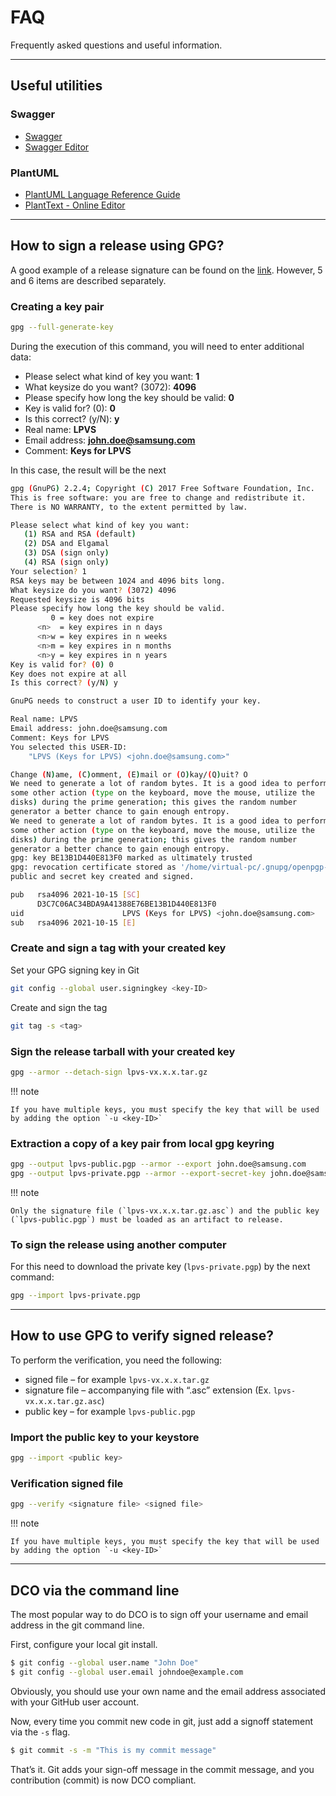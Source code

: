 # FAQ

Frequently asked questions and useful information.

---

## Useful utilities

### Swagger

* [Swagger](https://swagger.io/)
* [Swagger Editor](https://editor.swagger.io/)

### PlantUML

* [PlantUML Language Reference Guide](http://plantuml.com/guide)
* [PlantText - Online Editor](https://www.planttext.com/)

---

## How to sign a release using GPG?

A good example of a release signature can be found on the [link](https://wiki.debian.org/Creating%20signed%20GitHub%20releases). However, 5 and 6 items are described separately.

### Creating a key pair

```bash
gpg --full-generate-key
```

During the execution of this command, you will need to enter additional data:

* Please select what kind of key you want: **1**
* What keysize do you want? (3072): **4096**
* Please specify how long the key should be valid: **0**
* Key is valid for? (0): **0**
* Is this correct? (y/N): **y**
* Real name: **LPVS**
* Email address: **john.doe@samsung.com**
* Comment: **Keys for LPVS**

In this case, the result will be the next

```bash
gpg (GnuPG) 2.2.4; Copyright (C) 2017 Free Software Foundation, Inc.
This is free software: you are free to change and redistribute it.
There is NO WARRANTY, to the extent permitted by law.

Please select what kind of key you want:
   (1) RSA and RSA (default)
   (2) DSA and Elgamal
   (3) DSA (sign only)
   (4) RSA (sign only)
Your selection? 1
RSA keys may be between 1024 and 4096 bits long.
What keysize do you want? (3072) 4096
Requested keysize is 4096 bits
Please specify how long the key should be valid.
         0 = key does not expire
      <n>  = key expires in n days
      <n>w = key expires in n weeks
      <n>m = key expires in n months
      <n>y = key expires in n years
Key is valid for? (0) 0
Key does not expire at all
Is this correct? (y/N) y

GnuPG needs to construct a user ID to identify your key.

Real name: LPVS
Email address: john.doe@samsung.com
Comment: Keys for LPVS
You selected this USER-ID:
    "LPVS (Keys for LPVS) <john.doe@samsung.com>"

Change (N)ame, (C)omment, (E)mail or (O)kay/(Q)uit? O
We need to generate a lot of random bytes. It is a good idea to perform
some other action (type on the keyboard, move the mouse, utilize the
disks) during the prime generation; this gives the random number
generator a better chance to gain enough entropy.
We need to generate a lot of random bytes. It is a good idea to perform
some other action (type on the keyboard, move the mouse, utilize the
disks) during the prime generation; this gives the random number
generator a better chance to gain enough entropy.
gpg: key BE13B1D440E813F0 marked as ultimately trusted
gpg: revocation certificate stored as '/home/virtual-pc/.gnupg/openpgp-revocs.d/D3C7C06AC34BDA9A41388E76BE13B1D440E813F0.rev'
public and secret key created and signed.

pub   rsa4096 2021-10-15 [SC]
      D3C7C06AC34BDA9A41388E76BE13B1D440E813F0
uid                      LPVS (Keys for LPVS) <john.doe@samsung.com>
sub   rsa4096 2021-10-15 [E]
``` 

### Create and sign a tag with your created key

Set your GPG signing key in Git

```bash
git config --global user.signingkey <key-ID>
```

Create and sign the tag

```bash
git tag -s <tag>
```

### Sign the release tarball with your created key

```bash
gpg --armor --detach-sign lpvs-vx.x.x.tar.gz
```

!!! note

    If you have multiple keys, you must specify the key that will be used by adding the option `-u <key-ID>`

###  Extraction a copy of a key pair from local gpg keyring

```bash
gpg --output lpvs-public.pgp --armor --export john.doe@samsung.com 
gpg --output lpvs-private.pgp --armor --export-secret-key john.doe@samsung.com
```

!!! note

    Only the signature file (`lpvs-vx.x.x.tar.gz.asc`) and the public key (`lpvs-public.pgp`) must be loaded as an artifact to release.

### To sign the release using another computer

For this need to download the private key (`lpvs-private.pgp`) by the next command:

```bash
gpg --import lpvs-private.pgp
```

---

## How to use GPG to verify signed release?

To perform the verification, you need the following:
* signed file – for example `lpvs-vx.x.x.tar.gz`
* signature file – accompanying file with “.asc” extension (Ex. `lpvs-vx.x.x.tar.gz.asc`)
* public key – for example `lpvs-public.pgp`

### Import the public key to your keystore

```bash
gpg --import <public key>
```

### Verification signed file

```bash
gpg --verify <signature file> <signed file>
```

!!! note

    If you have multiple keys, you must specify the key that will be used by adding the option `-u <key-ID>`

---

## DCO via the command line

The most popular way to do DCO is to sign off your username and email address in the git command line.

First, configure your local git install.

```bash
$ git config --global user.name "John Doe" 
$ git config --global user.email johndoe@example.com
```

Obviously, you should use your own name and the email address associated with your GitHub user account.

Now, every time you commit new code in git, just add a signoff statement via the `-s` flag.

```bash
$ git commit -s -m "This is my commit message"
```

That’s it. Git adds your sign-off message in the commit message, and you contribution (commit) is now DCO compliant.
